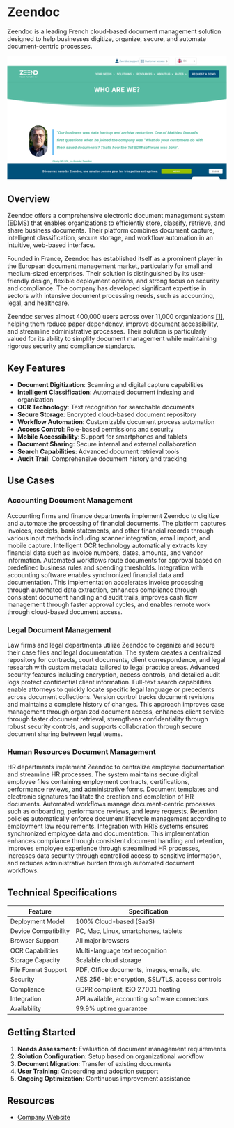 
# Zeendoc

Zeendoc is a leading French cloud-based document management solution designed to help businesses digitize, organize, secure, and automate document-centric processes.

![Zeendoc](./assets/zeendoc.png)

## Overview

Zeendoc offers a comprehensive electronic document management system (EDMS) that enables organizations to efficiently store, classify, retrieve, and share business documents. Their platform combines document capture, intelligent classification, secure storage, and workflow automation in an intuitive, web-based interface.

Founded in France, Zeendoc has established itself as a prominent player in the European document management market, particularly for small and medium-sized enterprises. Their solution is distinguished by its user-friendly design, flexible deployment options, and strong focus on security and compliance. The company has developed significant expertise in sectors with intensive document processing needs, such as accounting, legal, and healthcare.

Zeendoc serves almost 400,000 users across over 11,000 organizations [[1]](https://www.zeendoc.com/en/qui-sommes-nous/), helping them reduce paper dependency, improve document accessibility, and streamline administrative processes. Their solution is particularly valued for its ability to simplify document management while maintaining rigorous security and compliance standards.

## Key Features

- **Document Digitization**: Scanning and digital capture capabilities
- **Intelligent Classification**: Automated document indexing and organization
- **OCR Technology**: Text recognition for searchable documents
- **Secure Storage**: Encrypted cloud-based document repository
- **Workflow Automation**: Customizable document process automation
- **Access Control**: Role-based permissions and security
- **Mobile Accessibility**: Support for smartphones and tablets
- **Document Sharing**: Secure internal and external collaboration
- **Search Capabilities**: Advanced document retrieval tools
- **Audit Trail**: Comprehensive document history and tracking

## Use Cases

### Accounting Document Management

Accounting firms and finance departments implement Zeendoc to digitize and automate the processing of financial documents. The platform captures invoices, receipts, bank statements, and other financial records through various input methods including scanner integration, email import, and mobile capture. Intelligent OCR technology automatically extracts key financial data such as invoice numbers, dates, amounts, and vendor information. Automated workflows route documents for approval based on predefined business rules and spending thresholds. Integration with accounting software enables synchronized financial data and documentation. This implementation accelerates invoice processing through automated data extraction, enhances compliance through consistent document handling and audit trails, improves cash flow management through faster approval cycles, and enables remote work through cloud-based document access.

### Legal Document Management

Law firms and legal departments utilize Zeendoc to organize and secure their case files and legal documentation. The system creates a centralized repository for contracts, court documents, client correspondence, and legal research with custom metadata tailored to legal practice areas. Advanced security features including encryption, access controls, and detailed audit logs protect confidential client information. Full-text search capabilities enable attorneys to quickly locate specific legal language or precedents across document collections. Version control tracks document revisions and maintains a complete history of changes. This approach improves case management through organized document access, enhances client service through faster document retrieval, strengthens confidentiality through robust security controls, and supports collaboration through secure document sharing between legal teams.

### Human Resources Document Management

HR departments implement Zeendoc to centralize employee documentation and streamline HR processes. The system maintains secure digital employee files containing employment contracts, certifications, performance reviews, and administrative forms. Document templates and electronic signatures facilitate the creation and completion of HR documents. Automated workflows manage document-centric processes such as onboarding, performance reviews, and leave requests. Retention policies automatically enforce document lifecycle management according to employment law requirements. Integration with HRIS systems ensures synchronized employee data and documentation. This implementation enhances compliance through consistent document handling and retention, improves employee experience through streamlined HR processes, increases data security through controlled access to sensitive information, and reduces administrative burden through automated document workflows.

## Technical Specifications

| Feature | Specification |
|---------|---------------|
| Deployment Model | 100% Cloud-based (SaaS) |
| Device Compatibility | PC, Mac, Linux, smartphones, tablets |
| Browser Support | All major browsers |
| OCR Capabilities | Multi-language text recognition |
| Storage Capacity | Scalable cloud storage |
| File Format Support | PDF, Office documents, images, emails, etc. |
| Security | AES 256-bit encryption, SSL/TLS, access controls |
| Compliance | GDPR compliant, ISO 27001 hosting |
| Integration | API available, accounting software connectors |
| Availability | 99.9% uptime guarantee |

## Getting Started

1. **Needs Assessment**: Evaluation of document management requirements
2. **Solution Configuration**: Setup based on organizational workflow
3. **Document Migration**: Transfer of existing documents
4. **User Training**: Onboarding and adoption support
5. **Ongoing Optimization**: Continuous improvement assistance

## Resources

- [Company Website](https://www.zeendoc.com/)
